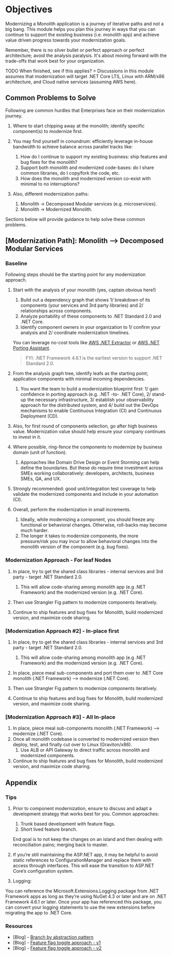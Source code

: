 # Objectives

Modernizing a Monolith application is a journey of iterative paths and not a big bang. This module helps you plan this journey in ways that you can continue to support the existing business (i.e. monolith app) and achieve value driven progress towards your modernization goals.

Remember, there is no silver bullet or perfect approach or perfect architecture; avoid the analysis paralysis. It's about moving forward with the trade-offs that work best for your organization.

TODO When finished, see if this applies? > Discussions in this module assumes that modernization will target .NET Core LTS, Linux with ARM/x86 architecture, and Cloud native services (assuming AWS here).

## Common Problems to Solve

Following are common hurdles that Enterprises face on their modernization journey.

1. Where to start chipping away at the monolith; identify specific component(s) to modernize first.

1. You may find yourself in conundrum: efficiently leverage in-house bandwidth to achieve balance across parallel tracks like:
    1. How do I continue to support my existing business: ship features and bug fixes for the monolith?
    2. Support both monolith and modernized code-bases: do I share common libraries, do I copy/fork the code, etc.
    3. How does the monolith and modernized version co-exist with minimal to no interruptions?

1. Also, different modernization paths:
    1. Monolith → Decomposed Modular services (e.g. microservices).
    2. Monolith → Modernized Monolith.

Sections below will provide guidance to help solve these common problems.

## [Modernization Path]: Monolith --> Decomposed Modular Services

### Baseline

Following steps should be the starting point for any modernization approach.

1. Start with the analysis of your monolith (yes, captain obvious here!)
    1. Build out a dependency graph that shows 1/ breakdown of its components (your services and 3rd party libraries) and 2/ relationships across components.
    1. Analyze portability of these components to .NET Standard 2.0 and .NET Core.
    1. Identify component owners in your organization to 1/ confirm your analysis and 2/ coordinate modernization timelines.

    You can leverage no-cost tools like [AWS .NET Extractor](https://aws.amazon.com/microservice-extractor/) or [AWS .NET Porting Assistant](https://aws.amazon.com/porting-assistant-dotnet/).

    > FYI: .NET Framework 4.6.1 is the earliest version to support .NET Standard 2.0.

1. From the analysis graph tree, identify leafs as the starting point; application components with minimal incoming dependencies.
    1. You want the team to build a modernization blueprint first: 1/ gain confidence in porting approach (e.g. .NET -to- .NET Core), 2/ stand-up the necessary infrastructure, 3/ establish your observability approach for the distributed system, and 4/ build out the DevOps mechanisms to enable Continuous Integration (CI) and Continuous Deployment (CD).

1. Also, for first round of components selection, go after high business value. Modernization value should help ensure your company continues to invest in it.

1. Where possible, ring-fence the components to modernize by business domain (unit of function).
    1. Approaches like Domain Drive Design or Event Storming can help define the boundaries. But these do require time investment across SMEs working collaboratively: developers, architects, business SMEs, QA, and UX.

1. Strongly recommended: good unit/integration test coverage to help validate the modernized components and include in your automation (CI).

1. Overall, perform the modernization in small increments.
    1. Ideally, while modernizing a component, you should freeze any functional or behavioral changes. Otherwise, roll-backs may become much harder.
    1. The longer it takes to modernize components, the more pressure/risk you may incur to allow behavioral changes into the monolith version of the component (e.g. bug fixes).

### Modernization Approach - For leaf Nodes

1. In place, try to get the shared class libraries - internal services and 3rd party - target .NET Standard 2.0.
    1. This will allow code-sharing among monolith app (e.g .NET Framework) and the modernized version (e.g. .NET Core).

1. Then use Strangler Fig pattern to modernize components iteratively.

1. Continue to ship features and bug fixes for Monolith, build modernized version, and maximize code sharing.

### [Modernization Approach #2] - In-place first

1. In place, try to get the shared class libraries - internal services and 3rd party - target .NET Standard 2.0.
    1. This will allow code-sharing among monolith app (e.g .NET Framework) and the modernized version (e.g. .NET Core).

1. In place, piece meal sub-components and port them over to .NET Core monolith (.NET Framework) --> modernize (.NET Core).

1. Then use Strangler Fig pattern to modernize components iteratively.

1. Continue to ship features and bug fixes for Monolith, build modernized version, and maximize code sharing.

### [Modernization Approach #3] - All In-place

1. In place, piece meal sub-components monolith (.NET Framework) --> modernize (.NET Core).
1. Once all monolith codebase is converted to modernized version then deploy, test, and finally cut over to Linux (Graviton/x86).
    1. Use ALB or API Gateway to direct traffic across monolith and modernized components.
1. Continue to ship features and bug fixes for Monolith, build modernized version, and maximize code sharing.

## Appendix

### Tips

1. Prior to component modernization, ensure to discuss and adapt a development strategy that works best for you. Common approaches:
    1. Trunk based development with feature flags.
    1. Short lived feature branch.

    End goal is to not keep the changes on an island and then dealing with reconciliation pains; merging back to master.

1. If you’re still maintaining the ASP.NET app, it may be helpful to avoid static references to ConfigurationManager and replace them with access through interfaces. This will ease the transition to ASP.NET Core’s configuration system.
1. Logging:

You can reference the Microsoft.Extensions.Logging package from .NET Framework apps as long as they’re using NuGet 4.3 or later and are on .NET Framework 4.6.1 or later. Once your app has referenced this package, you can convert your logging statements to use the new extensions before migrating the app to .NET Core.

### Resources

- [Blog] - [Branch by abstraction pattern](https://continuousdelivery.com/2011/05/make-large-scale-changes-incrementally-with-branch-by-abstraction/)
- [Blog] - [Feature flag toggle approach - v1](https://martinfowler.com/articles/feature-toggles.html)
- [Blog] - [Feature flag toggle approach - v2](https://www.cloudbees.com/blog/future-of-feature-flags)
